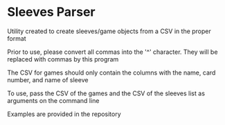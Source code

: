 <h1> Sleeves Parser </h1>

Utility created to create sleeves/game objects from a CSV in the proper format

Prior to use, please convert all commas into the '^' character.  They will be replaced with commas by this program

The CSV for games should only contain the columns with the name, card number, and name of sleeve

To use, pass the CSV of the games and the CSV of the sleeves list as arguments on the command line

Examples are provided in the repository
